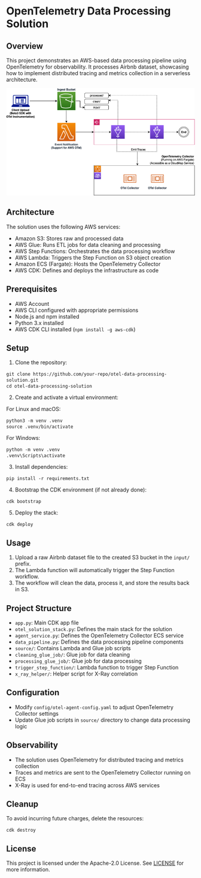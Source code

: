 # OpenTelemetry Data Processing Solution

## Overview

This project demonstrates an AWS-based data processing pipeline using OpenTelemetry for observability. It processes Airbnb dataset, showcasing how to implement distributed tracing and metrics collection in a serverless architecture.

![Architecture Diagram](arch.png)

## Architecture

The solution uses the following AWS services:

- Amazon S3: Stores raw and processed data
- AWS Glue: Runs ETL jobs for data cleaning and processing
- AWS Step Functions: Orchestrates the data processing workflow
- AWS Lambda: Triggers the Step Function on S3 object creation
- Amazon ECS (Fargate): Hosts the OpenTelemetry Collector
- AWS CDK: Defines and deploys the infrastructure as code

## Prerequisites

- AWS Account
- AWS CLI configured with appropriate permissions
- Node.js and npm installed
- Python 3.x installed
- AWS CDK CLI installed (`npm install -g aws-cdk`)

## Setup

1. Clone the repository:

```
git clone https://github.com/your-repo/otel-data-processing-solution.git
cd otel-data-processing-solution
```
2. Create and activate a virtual environment:

For Linux and macOS:

```
python3 -m venv .venv
source .venv/bin/activate
```

For Windows:
```
python -m venv .venv
.venv\Scripts\activate
```

3. Install dependencies:

```
pip install -r requirements.txt
```

4. Bootstrap the CDK environment (if not already done):

```
cdk bootstrap
```

5. Deploy the stack:

```
cdk deploy
```

## Usage

1. Upload a raw Airbnb dataset file to the created S3 bucket in the `input/` prefix.
2. The Lambda function will automatically trigger the Step Function workflow.
3. The workflow will clean the data, process it, and store the results back in S3.

## Project Structure

- `app.py`: Main CDK app file
- `otel_solution_stack.py`: Defines the main stack for the solution
- `agent_service.py`: Defines the OpenTelemetry Collector ECS service
- `data_pipeline.py`: Defines the data processing pipeline components
- `source/`: Contains Lambda and Glue job scripts
- `cleaning_glue_job/`: Glue job for data cleaning
- `processing_glue_job/`: Glue job for data processing
- `trigger_step_function/`: Lambda function to trigger Step Function
- `x_ray_helper/`: Helper script for X-Ray correlation

## Configuration

- Modify `config/otel-agent-config.yaml` to adjust OpenTelemetry Collector settings
- Update Glue job scripts in `source/` directory to change data processing logic

## Observability

- The solution uses OpenTelemetry for distributed tracing and metrics collection
- Traces and metrics are sent to the OpenTelemetry Collector running on ECS
- X-Ray is used for end-to-end tracing across AWS services

## Cleanup

To avoid incurring future charges, delete the resources:

```
cdk destroy
```
## License

This project is licensed under the Apache-2.0 License. See [LICENSE](LICENSE) for more information.
